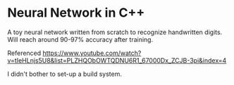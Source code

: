 
# Neural Network in C++
A toy neural network written from scratch to recognize handwritten digits.
Will reach around 90-97% accuracy after training.

Referenced https://www.youtube.com/watch?v=tIeHLnjs5U8&list=PLZHQObOWTQDNU6R1_67000Dx_ZCJB-3pi&index=4

I didn't bother to set-up a build system.
